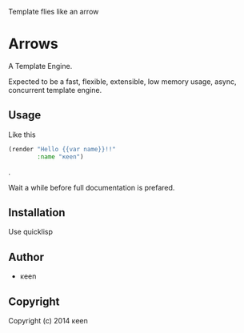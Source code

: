 
Template flies like an arrow
# Arrows
A Template Engine.

Expected to be a fast, flexible, extensible, low memory usage, async, concurrent template engine.

## Usage
Like this

```lisp
(render "Hello {{var name}}!!"
        :name "κeen")
```

.

Wait a while before full documentation is prefared.
## Installation
Use quicklisp
## Author

* κeen

## Copyright

Copyright (c) 2014 κeen
